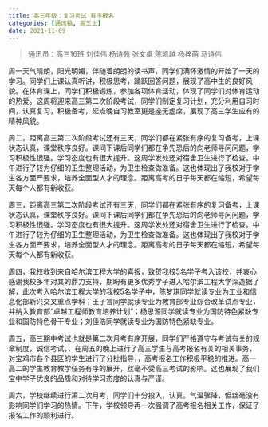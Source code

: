 ```yaml
---
title: 高三年级：复习考试 有序报名
categories: [通讯稿, 高三上]
date: 2021-11-09
---
```


> 通讯员：高三16班 刘佳伟 杨诗苑 张文卓 陈凯越 杨梓萌 马诗伟

周一天气晴朗，阳光明媚，伴随着朗朗的读书声，同学们满怀激情的开始了一天的学习。同学们上课认真听讲，积极思考，踊跃回答问题，展现了高中生的良好风貌。在体育课上，同学们积极锻炼，参加各项体育活动，体现了同学们对体育运动的热爱。这周将迎来高三第二次阶段考试，同学们制定复习计划，充分利用自习时间，认真复习，积极备考，延点晚自习教室更是座无虚席，展现了高三学生应有的精神风貌。

周二，距离高三第二次阶段考试还有三天，同学们都在紧张有序的复习备考，上课状态认真，课堂秩序良好。课间下课后同学们都在争先恐后的向老师寻问问题，学习积极性很强。学习态度也有很大提升。这周学发处还对宿舍卫生进行了检查。中午进行了较为仔细的卫生整理活动，为卫生检查做准备。这也体现出了我校对于学生各方面严要求，培养全面型人才的理念。距离高考的日子每天都在缩短，希望每天每个人都有新收获。

周三，距离高三第二次阶段考试还有三天，同学们都在紧张有序的复习备考，上课状态认真，课堂秩序良好。课间下课后同学们都在争先恐后的向老师寻问问题，学习积极性很强。学习态度也有很大提升。这周学发处还对宿舍卫生进行了检查。中午进行了较为仔细的卫生整理活动，为卫生检查做准备。这也体现出了我校对于学生各方面严要求，培养全面型人才的理念。距离高考的日子每天都在缩短，希望每天每个人都有新收获。

周四，我校收到来自哈尔滨工程大学的喜报，致贺我校5名学子考入该校，并衷心感谢我校多年对其的鼎力支持，期盼有更多优秀学子进入哈尔滨工程大学深造据了解，此次考入哈尔滨工程大学的我校5名学子中，陈梦琪同学就读专业为工业和信息化部新兴交叉重点学科；王子言同学就读专业为教育部专业综合改革试点专业，并纳入教育部“卓越工程师教育培养计划”；杨思源同学就读专业为国防特色紧缺专业和国防特色骨干专业；刘佳浩同学就读专业为国防特色紧缺专业。

周五，高三期中考试也就是第二次月考有序开展，同学们严格遵守与考试有关的规章制度，诚信考试，，在周五的晚上进行了高三学生与高考报名有关的相关事务，对宝鸡市各个县区的学生进行了分批指导，，高考报名工作积极平稳的推进。高一高二的学生教育教学任务有序的展开，丝毫不受高三考试的影响。这也展现了我们宝中学子优良的品质和对待学习态度的认真与严谨。

周六，学校继续进行第二次月考，同学们十分投入，认真。气温骤降，但丝毫没有影响同学们学习的热情。下午，学校领导再一次强调了高考报名相关工作，保证了报名工作的顺利进行。
